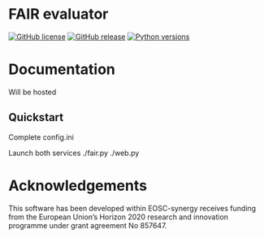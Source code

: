 # FAIR evaluator


[![GitHub license](https://img.shields.io/github/license/indigo-dc/DEEPaaS.svg)](https://github.com/indigo-dc/DEEPaaS/blob/master/LICENSE)
[![GitHub release](https://img.shields.io/github/release/indigo-dc/DEEPaaS.svg)](https://github.com/indigo-dc/DEEPaaS/releases)
[![Python versions](https://img.shields.io/pypi/pyversions/deepaas.svg)](https://pypi.python.org/pypi/deepaas)


# Documentation

Will be hosted


## Quickstart

Complete config.ini

Launch both services 
    ./fair.py
    ./web.py

# Acknowledgements

This software has been developed within EOSC-synergy receives 
funding from the European Union’s Horizon 2020 research and 
innovation programme under grant agreement No 857647.
